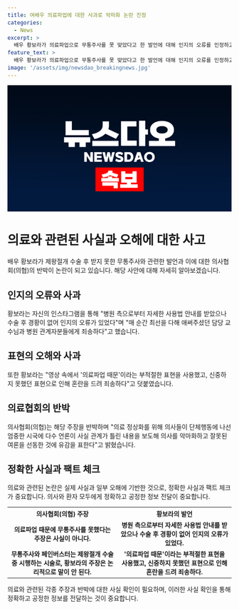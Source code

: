 ```yaml
---
title: 여배우 의료파업에 대한 사과로 악마화 논란 진정
categories:
  - News
excerpt: >
  배우 황보라가 의료파업으로 무통주사를 못 맞았다고 한 발언에 대해 인지의 오류를 인정하고 사과했다. 또한 표현상의 실수로 혼란을 드려 죄송하다고 덧붙였다. 의사협회는 해당 발언을 반박하며 사실과 다른 보도로 의사들을 악마화하고 잘못된 여론을 선동했다고 비판했다. 황보라는 앞으로는 유의하여 발언하겠다고 밝혔고, 의협은 정정보도를 요청했다.
feature_text: >
  배우 황보라가 의료파업으로 무통주사를 못 맞았다고 한 발언에 대해 인지의 오류를 인정하고 사과했다. 또한 표현상의 실수로 혼란을 드려 죄송하다고 덧붙였다. 의사협회는 해당 발언을 반박하며 사실과 다른 보도로 의사들을 악마화하고 잘못된 여론을 선동했다고 비판했다. 황보라는 앞으로는 유의하여 발언하겠다고 밝혔고, 의협은 정정보도를 요청했다.
image: '/assets/img/newsdao_breakingnews.jpg'
---
```


<p><img src="/assets/img/newsdao_breakingnews.jpg" alt="pcversion 속보" /></p>

<h1>의료와 관련된 사실과 오해에 대한 사고</h1>

<p data-ke-size="size16">배우 황보라가 제왕절개 수술 후 받지 못한 무통주사와 관련한 발언과 이에 대한 의사협회(의협)의 반박이 논란이 되고 있습니다. 해당 사안에 대해 자세히 알아보겠습니다.</p>

<h2 data-ke-size="size26">인지의 오류와 사과</h2>

<p data-ke-size="size16">황보라는 자신의 인스타그램을 통해 "병원 측으로부터 자세한 사용법 안내를 받았으나 수술 후 경황이 없어 인지의 오류가 있었다"며 "매 순간 최선을 다해 애써주셨던 담당 교수님과 병원 관계자분들에게 죄송하다"고 했습니다.</p>

<h2 data-ke-size="size26">표현의 오해와 사과</h2>

<p data-ke-size="size16">또한 황보라는 "영상 속에서 '의료파업 때문'이라는 부적절한 표현을 사용했고, 신중하지 못했던 표현으로 인해 혼란을 드려 죄송하다"고 덧붙였습니다.</p>

<h2 data-ke-size="size26">의료협회의 반박</h2>

<p data-ke-size="size16">의사협회(의협)는 해당 주장을 반박하며 "의료 정상화를 위해 의사들이 단체행동에 나선 엄중한 시국에 다수 언론이 사실 관계가 틀린 내용을 보도해 의사를 악마화하고 잘못된 여론을 선동한 것에 유감을 표한다"고 밝혔습니다.</p>

<h2 data-ke-size="size26">정확한 사실과 팩트 체크</h2>

<p data-ke-size="size16">의료와 관련된 논란은 실제 사실과 일부 오해에 기반한 것으로, 정확한 사실과 팩트 체크가 중요합니다. 의사와 환자 모두에게 정확하고 공정한 정보 전달이 중요합니다.</p>

<table>
  <tr>
    <th>의사협회(의협) 주장</th>
    <th>황보라의 발언</th>
  </tr>
  <tr>
    <td style="text-align: center; height: 17px;"><b>의료파업 때문에 무통주사를 못했다는 주장은 사실이 아니다.</b></td>
    <td style="text-align: center; height: 17px;"><b>병원 측으로부터 자세한 사용법 안내를 받았으나 수술 후 경황이 없어 인지의 오류가 있었다.</b></td>
  </tr>
  <tr>
    <td style="text-align: center; height: 17px;"><b>무통주사와 페인버스터는 제왕절개 수술 중 시행하는 시술로, 황보라의 주장은 논리적으로 말이 안 된다.</b></td>
    <td style="text-align: center; height: 17px;"><b>'의료파업 때문'이라는 부적절한 표현을 사용했고, 신중하지 못했던 표현으로 인해 혼란을 드려 죄송하다.</b></td>
  </tr>
</table>

<p data-ke-size="size16">의료와 관련된 각종 주장과 반박에 대한 사실 확인이 필요하며, 이러한 사실 확인을 통해 정확하고 공정한 정보를 전달하는 것이 중요합니다.</p>

